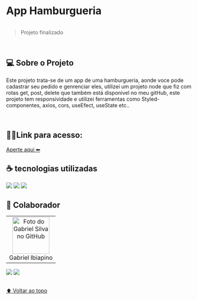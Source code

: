 # App Hamburgueria

<img src="">


> Projeto finalizado 
<br>

## 💻 Sobre o Projeto

Este projeto trata-se de um app de uma hamburgueria, aonde voce pode cadastrar seu pedido e genrenciar eles, utilizei um projeto node que fiz com rotas get, post, delete que também está disponivel no meu gitHub, este projeto tem responsividade e utilizei ferramentas como Styled-componentes, axios, cors, useEfect, useState etc..

<br>

## 👨‍💻Link para acesso: 
<a href="">Aperte aqui ⬅ </a>

## ☕ tecnologias utilizadas


<img src="https://img.shields.io/badge/JavaScript-F7DF1E?style=for-the-badge&logo=javascript&logoColor=black">
<img src="https://img.shields.io/badge/React-20232A?style=for-the-badge&logo=react&logoColor=61DAFB">
<img src="https://img.shields.io/badge/Node.js-43853D?style=for-the-badge&logo=node.js&logoColor=white">

<br>

## 🤝 Colaborador

<table>
  <tr>
    <td align="center">
      <a href="#">
        <img src="./components/../src/img/Eu.jpg" width="100px;" alt="Foto do Gabriel Silva no GitHub"/><br>
        <sub>
          <a >Gabriel Ibiapino</a>
        </sub>
      </a>
    </td>
  </tr>
</table>

<div>
 <a href="https://www.linkedin.com/in/gabriel-ibiapino-louren%C3%A7o-da-silva-749b78198/" target="_blank"><img src="https://img.shields.io/badge/-LinkedIn-%230077B5?style=for-the-badge&logo=linkedin&logoColor=white" target="_blank"></a> 
<a href = "mailto:lourencogabriel77@gmail.com"><img src="https://img.shields.io/badge/-Gmail-%23333?style=for-the-badge&logo=gmail&logoColor=white" target="_blank"></a>
</div>
<br>


[⬆ Voltar ao topo](#App-Hamburgueria)<br>
